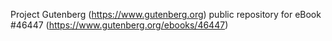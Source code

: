 Project Gutenberg (https://www.gutenberg.org) public repository for eBook #46447 (https://www.gutenberg.org/ebooks/46447)
